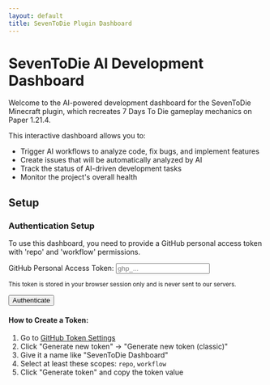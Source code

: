```yaml
---
layout: default
title: SevenToDie Plugin Dashboard
---
```


# SevenToDie AI Development Dashboard

Welcome to the AI-powered development dashboard for the SevenToDie Minecraft plugin, which recreates 7 Days To Die gameplay mechanics on Paper 1.21.4.

This interactive dashboard allows you to:
- Trigger AI workflows to analyze code, fix bugs, and implement features
- Create issues that will be automatically analyzed by AI
- Track the status of AI-driven development tasks
- Monitor the project's overall health

## Setup

<div id="setupPanel" class="ai-dashboard">
  <h3>Authentication Setup</h3>
  <p>To use this dashboard, you need to provide a GitHub personal access token with 'repo' and 'workflow' permissions.</p>
  
  <form id="tokenForm" class="form-group">
    <label for="githubToken">GitHub Personal Access Token:</label>
    <input type="password" id="githubToken" placeholder="ghp_..." required>
    <p><small>This token is stored in your browser session only and is never sent to our servers.</small></p>
    <button type="submit" class="dashboard-button">Authenticate</button>
  </form>
  
  <div class="feature-box">
    <h4>How to Create a Token:</h4>
    <ol>
      <li>Go to <a href="https://github.com/settings/tokens" target="_blank">GitHub Token Settings</a></li>
      <li>Click "Generate new token" → "Generate new token (classic)"</li>
      <li>Give it a name like "SevenToDie Dashboard"</li>
      <li>Select at least these scopes: <code>repo</code>, <code>workflow</code></li>
      <li>Click "Generate token" and copy the token value</li>
    </ol>
  </div>
</div>

<div id="dashboardPanel" style="display: none;">
  <div class="ai-dashboard">
    <h3>Repository Information</h3>
    <p>Currently connected to: <span id="repoInfo">Not connected</span></p>
    <p id="userInfo">Not authenticated</p>
    
    <input type="hidden" id="aiWorkflowId" value="">
  </div>
  
  <div class="ai-dashboard">
    <h3>Trigger AI Development Task</h3>
    <form id="aiTaskForm">
      <div class="form-group">
        <label for="taskType">Task Type:</label>
        <select id="taskType" required>
          <option value="analyze-code">Analyze Code</option>
          <option value="fix-bugs">Fix Bugs</option>
          <option value="implement-feature">Implement Feature</option>
          <option value="improve-performance">Improve Performance</option>
        </select>
      </div>
      
      <div class="form-group">
        <label for="taskDescription">Description:</label>
        <textarea id="taskDescription" placeholder="Describe what you want the AI to do..." required></textarea>
      </div>
      
      <button type="submit" class="dashboard-button">Run Task</button>
      <p id="taskStatus"></p>
    </form>
  </div>
  
  <div class="ai-dashboard">
    <h3>Create Issue for AI Analysis</h3>
    <form id="issueForm">
      <div class="form-group">
        <label for="issueType">Issue Type:</label>
        <select id="issueType" required>
          <option value="bug">Bug Report</option>
          <option value="feature">Feature Request</option>
          <option value="other">Other</option>
        </select>
      </div>
      
      <div class="form-group">
        <label for="issueTitle">Title:</label>
        <input type="text" id="issueTitle" placeholder="Brief, descriptive title" required>
      </div>
      
      <div class="form-group">
        <label for="issueBody">Description:</label>
        <textarea id="issueBody" placeholder="Detailed description of the issue or feature..." required></textarea>
      </div>
      
      <button type="submit" class="dashboard-button">Create Issue</button>
      <p id="issueStatus"></p>
    </form>
  </div>
  
  <div class="ai-dashboard">
    <h3>Recent AI Tasks</h3>
    <div id="recentTasks">
      <p>Loading recent tasks...</p>
    </div>
  </div>
  
  <div class="ai-dashboard">
    <h3>Recent Issues</h3>
    <div id="recentIssues">
      <p>Loading recent issues...</p>
    </div>
  </div>
</div>

<script src="{{ '/assets/js/dashboard.js' | relative_url }}"></script>